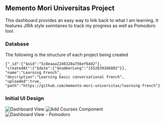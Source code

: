 ## Memento Mori Universitas Project

This dashboard provides an easy way to link back to what I am learning. It features JIRA style swimlanes to track my progress
as well as Pomodoro tool.

### Database

The following is the structure of each project being created
```
{"_id":{"$oid":"5c8eaaa2246320a756ef64d2"},
"createdAt":{"$date":{"$numberLong":"1552839266802"}},
"name":"Learning French",
"description":"Learning basic conversational french",
"uploaded":true,
"path":"https://github.com/memento-mori-universitas/learning-french"}
```

### Initial UI Design

![Dashboard View](https://user-images.githubusercontent.com/1566236/56462103-4cb44f80-638b-11e9-8259-14d0b8e0c937.png)
![Add Courses Component](https://user-images.githubusercontent.com/1566236/56462102-4cb44f80-638b-11e9-8aac-58952b05fdc3.png)
![Dashboard View - Pomodoro](https://user-images.githubusercontent.com/1566236/56462101-4cb44f80-638b-11e9-9e4b-ddb2662ebcc8.png)
